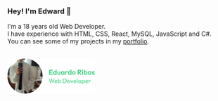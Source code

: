 ### Hey! I'm Edward 👋

I'm a 18 years old Web Developer.\
I have experience with HTML, CSS, React, MySQL, JavaScript and C#.\
You can see some of my projects in my [portfolio](https://edwardribas.netlify.app/).

\
<img src="./aboutme.png"/>

